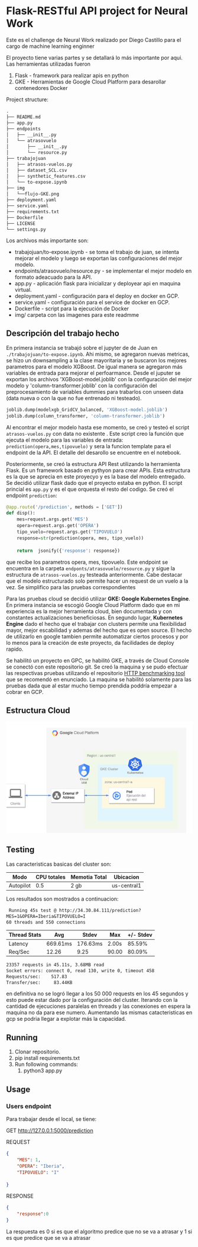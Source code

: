 # Flask-RESTful API project for Neural Work

Este es el challenge de Neural Work realizado por Diego Castillo para el cargo de machine learning enginner

El proyecto tiene varias partes y se detallará lo más importante por aqui. Las herramientas utilizadas fueron

1. Flask - framework para realizar apis en python
2. GKE - Herramientas de Google Cloud Platform para desarollar contenedores Docker


Project structure:
```
.
├── README.md
├── app.py
├── endpoints
│   ├── __init__.py
│   └── atrasovuelo
│       ├── __init__.py
│       └── resource.py
├── trabajojuan
│   ├── atrasos-vuelos.py
│   ├── dataset_SCL.csv
│   ├── synthetic_features.csv
│   └── to-expose.ipynb
├── img
│   └──flujo-GKE.png
├── deployment.yaml
├── service.yaml
├── requirements.txt
├── Dockerfile
├── LICENSE
└── settings.py
```

Los archivos más importante son:
* trabajojuan/to-expose.ipynb - se toma el trabajo de juan, se intenta mejorar el modelo y luego se exportan las configuraciones del mejor modelo.
* endpoints/atrasovuelo/resource.py - se implementar el mejor modelo en formato adeacuado para la API.
* app.py - aplicación flask para inicializar y deployear api en maquina virtual.
* deployment.yaml - configuración para el deploy en docker en GCP.
* service.yaml - configuración para el service de docker en GCP.
* Dockerfile - script para la ejecución de Docker
* img/ carpeta con las imagenes para este readmme

## Descripción del trabajo hecho 

En primera instancia se trabajó sobre el jupyter de de Juan en `./trabajojuan/to-expose.ipynb`. Ahi mismo, se agregaron nuevas metricas, se hizo un downsampling a la clase mayoritaria y se buscaron los mejores parametros para el modelo XGBoost. De igual manera se agregaron más variables de entrada para mejorar el perfoarmance. Desde el juputer se exportan los archivos 'XGBoost-model.joblib' con la configuración del mejor modelo y 'column-transformer.joblib' con la configuración del preprocesamiento de variables dummies para trabarlos con unseen data (data nueva o con la que no fue entrenado ni testeado). 

```python
joblib.dump(modelxgb_GridCV_balanced, 'XGBoost-model.joblib')
joblib.dump(column_transformer, 'column-transformer.joblib') 
```

Al encontrar el mejor modelo hasta ese momento, se creó y testeó el script `atrasos-vuelos.py` con data no existente . Este script creo la función que ejecuta el modelo para las variables de entrada: `prediction(opera,mes,tipovuelo)` y sera la funcion template para el endpoint de la API. El detalle del desarollo se encuentre en el notebook.

Posteriormente, se creó la estructura API Rest utilizando la herramienta Flask. Es un framework basado en pythyon para crear APIs. Esta estructura es la que se aprecia en este proyecyo y es la base del modelo entregado. Se decidió utilizar flask dado que el proyecto estaba en python. El script princial es `app.py` y es el que orquesta el resto del codigo. Se creó el endpoint `prediction`:

```python
@app.route('/prediction', methods = ['GET'])
def disp():
    mes=request.args.get('MES')
    opera=request.args.get('OPERA')
    tipo_vuelo=request.args.get('TIPOVUELO')
    response=str(prediction(opera, mes, tipo_vuelo))
 
    return  jsonify({'response': response})

```


 que recibe los parametros opera, mes, tipovuelo. Este endpoint se encuentra en la carpeta `endponts/atrasovuelo/resource.py` y sigue la estructura de `atrasos-vuelos.py`  testeada anteriormente. Cabe destacar que el modelo estructurado solo permite hacer un request de un vuelo a la vez. Se simplifico para las pruebas correspondientes

Para las pruebas cloud se decidió utilizar **GKE: Google Kubernetes Engine**. En primera instancia se escogió Google Cloud Platform dado que en mi experiencia es la mejor herramienta cloud, bien documentada y con constantes actualizaciones beneficiosas. En segundo lugar, **Kubernetes Engine** dado el hecho que el trabajar con clusters permite una flexibilidad mayor, mejor escabilidad y ademas del hecho que es open source. El hecho de utilizarlo en google tambien permite automatizar ciertos procesos y por lo menos para la creación de este proyecto, da facilidades de deploy rapido.

Se habilitó un proyecto en GPC, se habilitó GKE, a través de Cloud Console se conectó con este repositorio git. Se creó la maquina y se pudo efectuar las respectivas pruebas utilizando el repositorio [HTTP benchmarking tool](https://github.com/wg/wrk) que se recomendó en enunciado. La maquina se habilitó solamente para las pruebas dada que al estar mucho tiempo prendida poddría empezar a cobrar en GCP.





## Estructura Cloud

![Alt text](img/flujo-GKE.png?raw=true "Estructura CLoud")


## Testing

Las caracteristicas basicas del cluster son:

| Modo    | CPU totales | Memotia Total | Ubicacion |
| ------- | ----------  |  -----------  |  ---------|
| Autopilot |    0.5    |      2 gb     | us-central1|

Los resultados son mostrados a continuacion:

```
 Running 45s test @ http://34.30.84.111/prediction?MES=1&OPERA=Iberia&TIPOVUELO=I
60 threads and 550 connections
```

| Thread Stats  | Avg         |   Stdev       |   Max    | +/- Stdev |
| -------       | ----------  |  -----------  |  ---------| ---------|
|Latency       | 669.61ms    | 176.63ms      |    2.00s   |  85.59%|
|    Req/Sec |   12.26       |       9.25    |   90.00   |  80.09%|


```
23357 requests in 45.11s, 3.68MB read
Socket errors: connect 0, read 130, write 0, timeout 458
Requests/sec:    517.83
Transfer/sec:     83.44KB
```

en definitiva no se logró llegar  a los 50 000 requests en los 45 segundos y esto puede estar dado por la configuración del cluster. Iterando con la cantidad de ejecuciones paralelas en threads y las conexiones en espera la maquina no da para ese numero. Aumentando las mismas catacteristicas en gcp se podria llegar a explotar más la capacidad.

## Running 

1. Clonar repositorio.
2. pip install requirements.txt
3. Run following commands:
    1. python3 app.py


## Usage

### Users endpoint

Para trabajar desde el local, se tiene:

GET http://127.0.0.1:5000/prediction

REQUEST
```json
{
	"MES": 1,
    "OPERA": "Iberia",
    "TIPOVUELO": "I"

}
```
RESPONSE
```json
{
    "response":0
}
```

La respuesta es 0 si es que el algoritmo predice que no se va a atrasar y 1 si es que predice que se va a atrasar